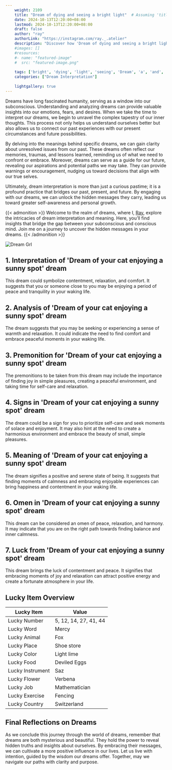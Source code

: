 ```yaml
---
    weight: 2109
    title: "Dream of dying and seeing a bright light"  # Assuming 'title' column exists
    date: 2024-10-13T12:20:00+08:00
    lastmod: 2024-10-13T12:20:00+08:00
    draft: false
    author: "ray"
    authorLink: "https://instagram.com/ray._.atelier"
    description: "Discover how 'Dream of dying and seeing a bright light' can interpret your future and uncover its significant meanings in your life."
    #images: []
    #resources:
    #- name: "featured-image"
    #  src: "featured-image.png"
    
    tags: ['bright', 'dying', 'light', 'seeing', 'Dream', 'a', 'and', 'of']
    categories: ["Dream Interpretation"]
    
    lightgallery: true
---
```

    
Dreams have long fascinated humanity, serving as a window into our subconscious. Understanding and analyzing dreams can provide valuable insights into our emotions, fears, and desires. When we take the time to interpret our dreams, we begin to unravel the complex tapestry of our inner thoughts. This process not only helps us understand ourselves better but also allows us to connect our past experiences with our present circumstances and future possibilities.

By delving into the meanings behind specific dreams, we can gain clarity about unresolved issues from our past. These dreams often reflect our memories, traumas, and lessons learned, reminding us of what we need to confront or embrace. Moreover, dreams can serve as a guide for our future, revealing our aspirations and potential paths we may take. They can provide warnings or encouragement, nudging us toward decisions that align with our true selves.

Ultimately, dream interpretation is more than just a curious pastime; it is a profound practice that bridges our past, present, and future. By engaging with our dreams, we can unlock the hidden messages they carry, leading us toward greater self-awareness and personal growth.

{{< admonition >}}
Welcome to the realm of dreams, where I, [Ray](https://instagram.com/ray._.atelier), explore the intricacies of dream interpretation and meaning. Here, you’ll find insights that bridge the gap between your subconscious and conscious mind. Join me on a journey to uncover the hidden messages in your dreams.
{{< /admonition >}}

![Dream Grl](https://cdn.pixabay.com/photo/2017/11/02/03/35/gothic-2910057_1280.jpg "Dream Grl")

## 1. Interpretation of 'Dream of your cat enjoying a sunny spot' dream
 This dream could symbolize contentment, relaxation, and comfort. It suggests that you or someone close to you may be enjoying a period of peace and tranquility in your waking life.

## 2. Analysis of 'Dream of your cat enjoying a sunny spot' dream
 The dream suggests that you may be seeking or experiencing a sense of warmth and relaxation. It could indicate the need to find comfort and embrace peaceful moments in your waking life.

## 3. Premonition for 'Dream of your cat enjoying a sunny spot' dream
 The premonitions to be taken from this dream may include the importance of finding joy in simple pleasures, creating a peaceful environment, and taking time for self-care and relaxation.

## 4. Signs in 'Dream of your cat enjoying a sunny spot' dream
 The dream could be a sign for you to prioritize self-care and seek moments of solace and enjoyment. It may also hint at the need to create a harmonious environment and embrace the beauty of small, simple pleasures.

## 5. Meaning of 'Dream of your cat enjoying a sunny spot' dream
 The dream signifies a positive and serene state of being. It suggests that finding moments of calmness and embracing enjoyable experiences can bring happiness and contentment in your waking life.

## 6. Omen in 'Dream of your cat enjoying a sunny spot' dream
 This dream can be considered an omen of peace, relaxation, and harmony. It may indicate that you are on the right path towards finding balance and inner calmness.

## 7. Luck from 'Dream of your cat enjoying a sunny spot' dream
 This dream brings the luck of contentment and peace. It signifies that embracing moments of joy and relaxation can attract positive energy and create a fortunate atmosphere in your life.

## Lucky Item Overview
| Lucky Item          | Value              |
|---------------|--------------------|
| Lucky Number        | 5, 12, 14, 27, 41, 44  |
| Lucky Word          | Mercy |
| Lucky Animal        | Fox |
| Lucky Place         | Shoe store     |
| Lucky Color         | Light lime     |
| Lucky Food          | Deviled Eggs      |
| Lucky Instrument    | Saz |
| Lucky Flower        | Verbena    |
| Lucky Job           | Mathematician       |
| Lucky Exercise      | Fencing  |
| Lucky Country       | Switzerland    |


##  Final Reflections on Dreams

As we conclude this journey through the world of dreams, remember that dreams are both mysterious and beautiful. They hold the power to reveal hidden truths and insights about ourselves. By embracing their messages, we can cultivate a more positive influence in our lives. Let us live with intention, guided by the wisdom our dreams offer. Together, may we navigate our paths with clarity and purpose.
